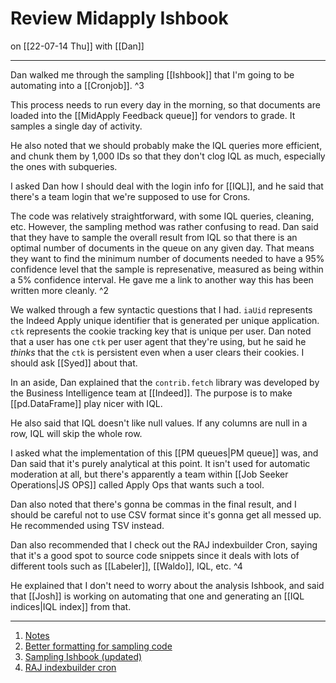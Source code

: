 # Review Midapply Ishbook
on [[22-07-14 Thu]]
with [[Dan]]

---
Dan walked me through the sampling [[Ishbook]] that I'm going to be automating into a [[Cronjob]]. ^3

This process needs to run every day in the morning, so that documents are loaded into the [[MidApply Feedback queue]] for vendors to grade. It samples a single day of activity. 

He also noted that we should probably make the IQL queries more efficient, and chunk them by 1,000 IDs so that they don't clog IQL as much, especially the ones with subqueries.

I asked Dan how I should deal with the login info for [[IQL]], and he said that there's a team login that we're supposed to use for Crons. 

The code was relatively straightforward, with some IQL queries, cleaning, etc. However, the sampling method was rather confusing to read. Dan said that they have to sample the overall result from IQL so that there is an optimal number of documents in the queue on any given day. That means they want to find the minimum number of documents needed to have a 95% confidence level that the sample is represenative, measured as being within a 5% confidence interval. He gave me a link to another way this has been written more cleanly. ^2

We walked through a few syntactic questions that I had. `iaUid` represents the Indeed Apply unique identifier that is generated per unique application. `ctk` represents the cookie tracking key that is unique per user. Dan noted that a user has one `ctk` per user agent that they're using, but he said he *thinks* that the `ctk` is persistent even when a user clears their cookies. I should ask [[Syed]] about that.

In an aside, Dan explained that the `contrib.fetch` library was developed by the Business Intelligence team at [[Indeed]]. The purpose is to make [[pd.DataFrame]] play nicer with IQL. 

He also said that IQL doesn't like null values. If any columns are null in a row, IQL will skip the whole row. 

I asked what the implementation of this [[PM queues|PM queue]] was, and Dan said that it's purely analytical at this point. It isn't used for automatic moderation at all, but there's apparently a team within [[Job Seeker Operations|JS OPS]] called Apply Ops that wants such a tool. 

Dan also noted that there's gonna be commas in the final result, and I should be careful not to use CSV format since it's gonna get all messed up. He recommended using TSV instead.

Dan also recommended that I check out the RAJ indexbuilder Cron, saying that it's a good spot to source code snippets since it deals with lots of different tools such as [[Labeler]], [[Waldo]], IQL, etc. ^4

He explained that I don't need to worry about the analysis Ishbook, and said that [[Josh]] is working on automating that one and generating an [[IQL indices|IQL index]] from that. 

---
1. [Notes](https://docs.google.com/document/d/1yyifH4ttId4HVfQB3buRm8MKEvlEjfVRjM8qyA1PKNA/edit)
2. [Better formatting for sampling code](https://code.corp.indeed.com/squallops/raj-labeling-cron/-/blob/master/rajlabelingcron/sample_size.py)
3. [Sampling Ishbook (updated)](https://ishbook.sandbox.indeed.net/nb/53908/)
4. [RAJ indexbuilder cron](https://code.corp.indeed.com/squallops/sqmeasure_raj_indexbuilder/-/tree/master/sqmeasure_raj_indexbuilder)